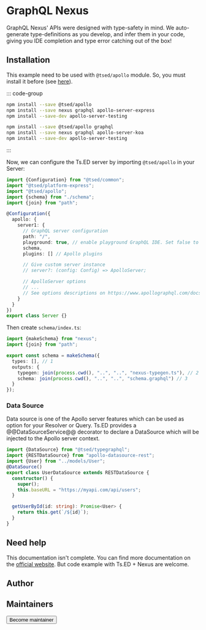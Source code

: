 # GraphQL Nexus

<Banner src="/graphql-nexus.png" height="200" />

GraphQL Nexus' APIs were designed with type-safety in mind. We auto-generate type-definitions as you develop, and infer
them in your code, giving you IDE completion and type error catching out of the box!

## Installation

This example need to be used with `@tsed/apollo` module. So, you must install it before (see [here](/tutorials/graphql-apollo.md)).

::: code-group

```bash [Express.js]
npm install --save @tsed/apollo
npm install --save nexus graphql apollo-server-express
npm install --save-dev apollo-server-testing
```

```bash [Koa.js]
npm install --save @tsed/apollo graphql
npm install --save nexus graphql apollo-server-koa
npm install --save-dev apollo-server-testing
```

:::

Now, we can configure the Ts.ED server by importing `@tsed/apollo` in your Server:

```typescript
import {Configuration} from "@tsed/common";
import "@tsed/platform-express";
import "@tsed/apollo";
import {schema} from "./schema";
import {join} from "path";

@Configuration({
  apollo: {
    server1: {
      // GraphQL server configuration
      path: "/",
      playground: true, // enable playground GraphQL IDE. Set false to use Apollo Studio
      schema,
      plugins: [] // Apollo plugins

      // Give custom server instance
      // server?: (config: Config) => ApolloServer;

      // ApolloServer options
      // ...
      // See options descriptions on https://www.apollographql.com/docs/apollo-server/api/apollo-server.html
    }
  }
})
export class Server {}
```

Then create `schema/index.ts`:

```typescript
import {makeSchema} from "nexus";
import {join} from "path";

export const schema = makeSchema({
  types: [], // 1
  outputs: {
    typegen: join(process.cwd(), "..", "..", "nexus-typegen.ts"), // 2
    schema: join(process.cwd(), "..", "..", "schema.graphql") // 3
  }
});
```

### Data Source

Data source is one of the Apollo server features which can be used as option for your Resolver or Query. Ts.ED provides
a @@DataSourceService@@ decorator to declare a DataSource which will be injected to the Apollo server context.

```typescript
import {DataSource} from "@tsed/typegraphql";
import {RESTDataSource} from "apollo-datasource-rest";
import {User} from "../models/User";
@DataSource()
export class UserDataSource extends RESTDataSource {
  constructor() {
    super();
    this.baseURL = "https://myapi.com/api/users";
  }

  getUserById(id: string): Promise<User> {
    return this.get(`/${id}`);
  }
}
```

## Need help

This documentation isn't complete. You can find more documentation on the [official website](https://nexusjs.org/).
But code example with Ts.ED + Nexus are welcome.

## Author

<GithubContributors users="['Romakita']"/>

## Maintainers

<GithubContributors users="['Romakita']"/>

<div class="flex items-center justify-center p-5">
<Button href="/contributing.html" class="rounded-medium">
 Become maintainer
</Button>
</div>

